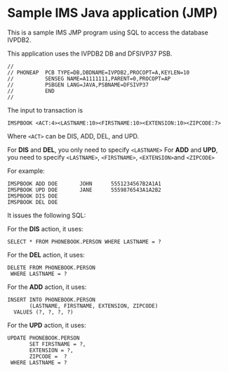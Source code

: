 # Sample IMS Java application (JMP)

This is a sample IMS JMP program using SQL to access the database IVPDB2. 

This application uses the IVPDB2 DB and DFSIVP37 PSB.

```
//
// PHONEAP  PCB TYPE=DB,DBDNAME=IVPDB2,PROCOPT=A,KEYLEN=10
//          SENSEG NAME=A1111111,PARENT=0,PROCOPT=AP      
//          PSBGEN LANG=JAVA,PSBNAME=DFSIVP37             
//          END  
//
```

The input to transaction is

```
IMSPBOOK <ACT:4><LASTNAME:10><FIRSTNAME:10><EXTENSION:10><ZIPCODE:7>
```

Where `<ACT>` can be DIS, ADD, DEL, and UPD.

For **DIS** and **DEL**, you only need to specify `<LASTNAME>`
For **ADD** and **UPD**, you need to specify `<LASTNAME>`, `<FIRSTNAME>`, `<EXTENSION>`and `<ZIPCODE>`

For example:

```
IMSPBOOK ADD DOE       JOHN      5551234567B2A1A1
IMSPBOOK UPD DOE       JANE      5559876543A1A2B2
IMSPBOOK DIS DOE
IMSPBOOK DEL DOE
```

It issues the following SQL:

For the **DIS** action, it uses:
```
SELECT * FROM PHONEBOOK.PERSON WHERE LASTNAME = ?
```

For the **DEL** action, it uses:
```
DELETE FROM PHONEBOOK.PERSON 
 WHERE LASTNAME = ?
```

For the **ADD** action, it uses:
```
INSERT INTO PHONEBOOK.PERSON
       (LASTNAME, FIRSTNAME, EXTENSION, ZIPCODE)
  VALUES (?, ?, ?, ?)
```

For the **UPD** action, it uses:
```
UPDATE PHONEBOOK.PERSON
       SET FIRSTNAME = ?,
       EXTENSION = ?,
       ZIPCODE =  ?
 WHERE LASTNAME = ?
```

